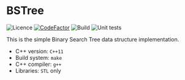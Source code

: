 # BSTree

![Licence](https://img.shields.io/github/license/AlexandarDjordjevic/BSTree?style=flat) 
[![CodeFactor](https://www.codefactor.io/repository/github/alexandardjordjevic/bstree/badge)](https://www.codefactor.io/repository/github/alexandardjordjevic/bstree)
![Build](https://github.com/AlexandarDjordjevic/BSTree/workflows/Build/badge.svg)
![Unit tests](https://github.com/AlexandarDjordjevic/BSTree/workflows/Unit%20tests/badge.svg)

This is the simple Binary Search Tree data structure implementation.

 * C++ version: `C++11`
 * Build system: `make`
 * C++ compiler: `g++`
 * Libraries: `STL` only

